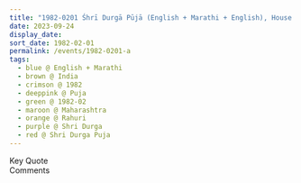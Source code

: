 ```yaml
---
title: "1982-0201 Śhrī Durgā Pūjā (English + Marathi + English), House of Madhukar Bhikājī Dhumāḷ, near Railway Station, Rāhurī, Maharashtra, India"
date: 2023-09-24
display_date: 
sort_date: 1982-02-01
permalink: /events/1982-0201-a
tags:
  - blue @ English + Marathi
  - brown @ India
  - crimson @ 1982
  - deeppink @ Puja
  - green @ 1982-02
  - maroon @ Maharashtra
  - orange @ Rahuri
  - purple @ Shri Durga
  - red @ Shri Durga Puja
---
```


<wave-list>
  <list-title color="green" width="75">Key Quote</list-title>
  <list-item color="BlanchedAlmond"  width="200"></list-item>
  <list-item color="Lavender"></list-item>
  <list-item color="BlanchedAlmond"></list-item>
</wave-list>

<br>

<wave-list>
  <list-title color="green" width="75">Comments</list-title>
  <list-item color="BlanchedAlmond"  width="200"></list-item>
  <list-item color="Lavender"></list-item>
  <list-item color="BlanchedAlmond"></list-item>
</wave-list>